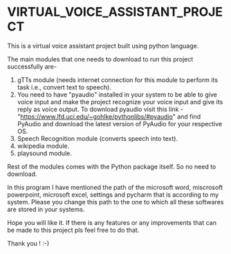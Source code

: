 # VIRTUAL_VOICE_ASSISTANT_PROJECT

This is a virtual voice assistant project built using python language.

The main modules that one needs to download to run this project successfully are-

1. gTTs module (needs internet connection for this module to perform its task i.e., convert text to speech).
2. You need to have "pyaudio" installed in your system to be able to give voice input and make the project recognize your voice input and give its reply as voice output. 
   To download pyaudio visit this link - "https://www.lfd.uci.edu/~gohlke/pythonlibs/#pyaudio" and find PyAudio and download the latest version of PyAudio for your 
   respective OS.
3. Speech Recognition module (converts speech into text).
4. wikipedia module.
5. playsound module.

Rest of the modules comes with the Python package itself. So no need to download.

In this program I have mentioned the path of the microsoft word, miscrosoft powerpoint, microsoft excel, settings and pycharm that is according to my system. 
Please you change this path to the one to which all these softwares are stored in your systems.

Hope you will like it. If there is any features or any improvements that can be made to this project pls feel free to do that.

Thank you ! :-)
